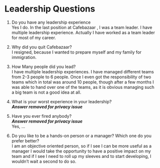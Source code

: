 # Leadership Questions

1. Do you have any leadership experience  
Yes I do. In the last position at Cafebazaar , I was a team leader.
I have multiple leadership experience. Actually I have worked as a team leader for most of my career.

2. Why did you quit Cafebazaar?  
I resigned, because I wanted to prepare myself and my family for immigration.

3. How Many people did you lead?  
I have multiple leadership experiences. I have managed different teams from 2-3 people to 6 people. Once I even got the responsibility of two teams which in total was around 10 people, though after a few months I was able to hand over one of the teams, as it is obvious managing such a big team is not a good idea at all.

4. What is your worst experience in your leadership?  
***Answer removed for privacy issue***  

5. Have you ever fired anybody?  
***Answer removed for privacy issue***  
Yes, ...

6. Do you like to be a hands-on person or a manager? Which one do you prefer better?  
I am an objective oriented person, so if I see I can be more useful as a manager I would take the opportunity to have a positive impact on my team and if I see I need to roll up my sleeves and to start developing, I wouldn’t wait a second to do so.
